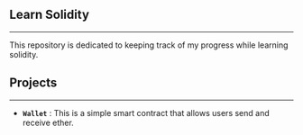 ## Learn Solidity
<hr>
This repository is dedicated to keeping track of my progress while learning solidity.

## Projects
<hr>

- **`Wallet`** : This is a simple smart contract that allows users send and receive ether.
